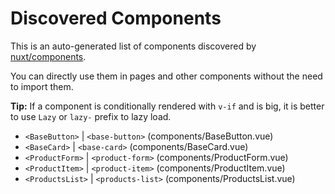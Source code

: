 # Discovered Components

This is an auto-generated list of components discovered by [nuxt/components](https://github.com/nuxt/components).

You can directly use them in pages and other components without the need to import them.

**Tip:** If a component is conditionally rendered with `v-if` and is big, it is better to use `Lazy` or `lazy-` prefix to lazy load.

- `<BaseButton>` | `<base-button>` (components/BaseButton.vue)
- `<BaseCard>` | `<base-card>` (components/BaseCard.vue)
- `<ProductForm>` | `<product-form>` (components/ProductForm.vue)
- `<ProductItem>` | `<product-item>` (components/ProductItem.vue)
- `<ProductsList>` | `<products-list>` (components/ProductsList.vue)
